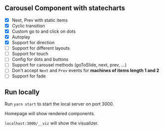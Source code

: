 ## Carousel Component with statecharts

- [x] Next, Prev with static items
- [x] Cyclic transition
- [x] Custom go to and click on dots
- [x] Autoplay
- [x] Support for direction
- [ ] Support for different layouts
- [ ] Support for touch
- [ ] Config for dots and buttons
- [ ] Support for carousel methods (goToSlide, next, prev, ...)
- [ ] Don't accept `Next` and `Prev` events for **machines of items length 1 and 2**
- [ ] Support for fade

## Run locally

Run `yarn start` to start the local server on port 3000.

Homepage will show rendered components.

`localhost:3000/__viz` will show the visualizer.
